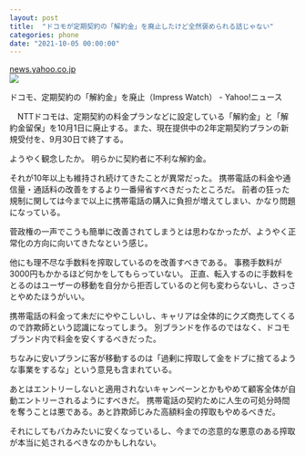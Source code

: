```yaml
---
layout: post
title:  "ドコモが定期契約の「解約金」を廃止したけど全然褒められる話じゃない"
categories: phone
date: "2021-10-05 00:00:00"
---
```



<div class="card">
  <a href="https://news.yahoo.co.jp/articles/f28725032c502dc88b9a2d9329dae48d51df7cd8"></a>
  <div class="card__header">
    <a href="https://news.yahoo.co.jp/articles/f28725032c502dc88b9a2d9329dae48d51df7cd8">news.yahoo.co.jp</a>
  </div>
  <div class="card__image">
    <img src="https://amd-pctr.c.yimg.jp/r/iwiz-amd/20210921-00000135-impress-000-1-view.jpg">
  </div>
  <div class="card__title">
    <p>ドコモ、定期契約の「解約金」を廃止（Impress Watch） - Yahoo!ニュース</p>
  </div>
  <div class="card__description">
    <p>　NTTドコモは、定期契約の料金プランなどに設定している「解約金」と「解約金留保」を10月1日に廃止する。また、現在提供中の2年定期契約プランの新規受付を、9月30日で終了する。

</p>
  </div>
</div>


ようやく観念したか。
明らかに契約者に不利な解約金。

それが10年以上も維持され続けてきたことが異常だった。
携帯電話の料金や通信量・通話料の改善をするより一番帰省すべきだったところだ。
前者の狂った規制に関しては今まで以上に携帯電話の購入に負担が増えてしまい、かなり問題になっている。

菅政権の一声でこうも簡単に改善されてしまうとは思わなかったが、ようやく正常化の方向に向いてきたなという感じ。

他にも理不尽な手数料を搾取しているのを改善すべきである。
事務手数料が3000円もかかるほど何かをしてもらっていない。
正直、転入するのに手数料をとるのはユーザーの移動を自分から拒否しているのと何も変わらないし、さっさとやめたほうがいい。

携帯電話の料金って未だにややこしいし、キャリアは全体的にクズ商売してくるので詐欺師という認識になってしまう。
別ブランドを作るのではなく、ドコモブランド内で料金を安くするべきだった。

ちなみに安いプランに客が移動するのは「過剰に搾取して金をドブに捨てるような事業をするな」という意見も含まれている。

あとはエントリーしないと適用されないキャンペーンとかもやめて顧客全体が自動エントリーされるようにすべきだ。
携帯電話の契約ために人生の可処分時間を奪うことは悪である。あと詐欺師じみた高額料金の搾取もやめるべきだ。

それにしてもバカみたいに安くなっているし、今までの恣意的な悪意のある搾取が本当に処されるべきなのかもしれない。


